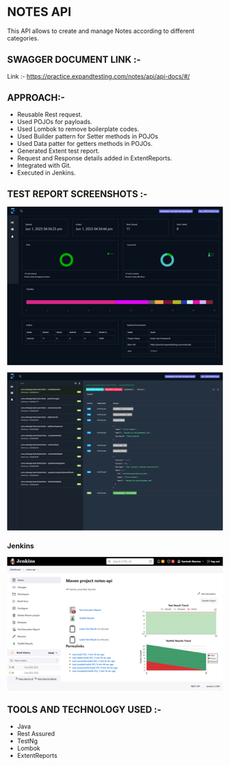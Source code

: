 # NOTES API 
This API allows to create and manage Notes according to different categories.

## SWAGGER DOCUMENT LINK :-
Link :- https://practice.expandtesting.com/notes/api/api-docs/#/


## APPROACH:-
* Reusable Rest request.
* Used POJOs for payloads.
* Used Lombok to remove boilerplate codes.
* Used Builder pattern for Setter methods in POJOs
* Used Data patter for getters methods in POJOs.
* Generated Extent test report.
* Request and Response details added in ExtentReports.
* Integrated with Git.
* Executed in Jenkins.


## TEST REPORT SCREENSHOTS :-
![pic_1](reportsnaps/pic_1.png)

![pic_2](reportsnaps/pic_2.png)

### Jenkins
![pic_3](reportsnaps/jenkins_1.png)

## TOOLS AND TECHNOLOGY USED :-
* Java
* Rest Assured
* TestNg
* Lombok
* ExtentReports